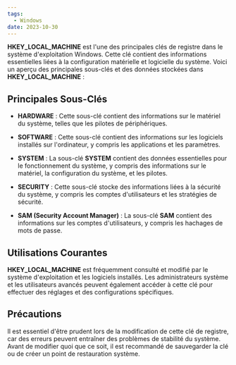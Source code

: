 ```yaml
---
tags:
  - Windows
date: 2023-10-30
---
```


**HKEY_LOCAL_MACHINE** est l'une des principales clés de registre dans le système d'exploitation Windows. Cette clé contient des informations essentielles liées à la configuration matérielle et logicielle du système. Voici un aperçu des principales sous-clés et des données stockées dans **HKEY_LOCAL_MACHINE** :

## Principales Sous-Clés

- **HARDWARE** : Cette sous-clé contient des informations sur le matériel du système, telles que les pilotes de périphériques.

- **SOFTWARE** : Cette sous-clé contient des informations sur les logiciels installés sur l'ordinateur, y compris les applications et les paramètres.

- **SYSTEM** : La sous-clé **SYSTEM** contient des données essentielles pour le fonctionnement du système, y compris des informations sur le matériel, la configuration du système, et les pilotes.

- **SECURITY** : Cette sous-clé stocke des informations liées à la sécurité du système, y compris les comptes d'utilisateurs et les stratégies de sécurité.

- **SAM (Security Account Manager)** : La sous-clé **SAM** contient des informations sur les comptes d'utilisateurs, y compris les hachages de mots de passe.

## Utilisations Courantes

**HKEY_LOCAL_MACHINE** est fréquemment consulté et modifié par le système d'exploitation et les logiciels installés. Les administrateurs système et les utilisateurs avancés peuvent également accéder à cette clé pour effectuer des réglages et des configurations spécifiques.

## Précautions

Il est essentiel d'être prudent lors de la modification de cette clé de registre, car des erreurs peuvent entraîner des problèmes de stabilité du système. Avant de modifier quoi que ce soit, il est recommandé de sauvegarder la clé ou de créer un point de restauration système.

